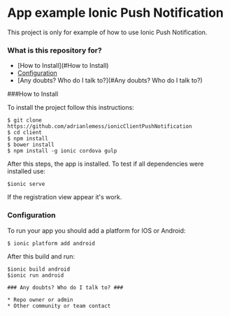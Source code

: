 

# App example Ionic Push Notification #

This project is only for example of how to use Ionic Push Notification.


### What is this repository for? ###


* [How to Install](#How to Install)
* [Configuration](#Configuration)
* [Any doubts? Who do I talk to?](#Any doubts? Who do I talk to?)

###How to Install

To install the project follow this instructions:
```
$ git clone https://github.com/adrianlemess/ionicClientPushNotification
$ cd client
$ npm install
$ bower install
$ npm install -g ionic cordova gulp
```

After this steps, the app is installed. To test if all dependencies were installed use:

```
$ionic serve
``` 

If the registration view appear it's work.


### Configuration ### 
To run your app you should add a platform for IOS or Android:

```
$ ionic platform add android
```

After this build and run:

``` 
$ionic build android
$ionic run android

### Any doubts? Who do I talk to? ###

* Repo owner or admin
* Other community or team contact
